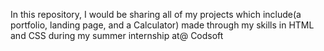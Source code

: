In this repository, I would be sharing all of my projects which include(a portfolio, landing page, and a Calculator) made through my skills in HTML and CSS during my summer internship at@ Codsoft
